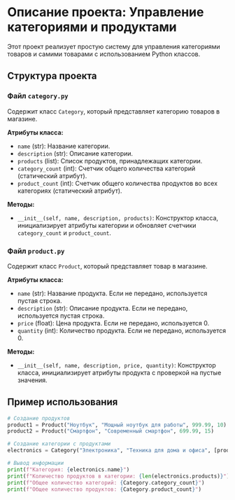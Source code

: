 # Описание проекта: Управление категориями и продуктами

Этот проект реализует простую систему для управления категориями товаров и самими товарами с использованием Python классов.

## Структура проекта

### Файл `category.py`

Содержит класс `Category`, который представляет категорию товаров в магазине.

**Атрибуты класса:**
- `name` (str): Название категории.
- `description` (str): Описание категории.
- `products` (list): Список продуктов, принадлежащих категории.
- `category_count` (int): Счетчик общего количества категорий (статический атрибут).
- `product_count` (int): Счетчик общего количества продуктов во всех категориях (статический атрибут).

**Методы:**
- `__init__(self, name, description, products)`: Конструктор класса, инициализирует атрибуты категории и обновляет счетчики `category_count` и `product_count`.

### Файл `product.py`

Содержит класс `Product`, который представляет товар в магазине.

**Атрибуты класса:**
- `name` (str): Название продукта. Если не передано, используется пустая строка.
- `description` (str): Описание продукта. Если не передано, используется пустая строка.
- `price` (float): Цена продукта. Если не передано, используется 0.
- `quantity` (int): Количество продукта. Если не передано, используется 0.

**Методы:**
- `__init__(self, name, description, price, quantity)`: Конструктор класса, инициализирует атрибуты продукта с проверкой на пустые значения.

## Пример использования

```python
# Создание продуктов
product1 = Product("Ноутбук", "Мощный ноутбук для работы", 999.99, 10)
product2 = Product("Смартфон", "Современный смартфон", 699.99, 15)

# Создание категории с продуктами
electronics = Category("Электроника", "Техника для дома и офиса", [product1, product2])

# Вывод информации
print(f"Категория: {electronics.name}")
print(f"Количество продуктов в категории: {len(electronics.products)}")
print(f"Общее количество категорий: {Category.category_count}")
print(f"Общее количество продуктов: {Category.product_count}")
